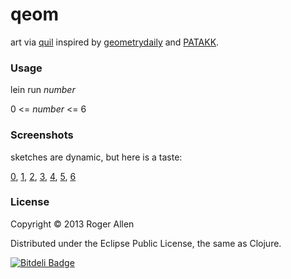 # qeom

art via [quil](https://github.com/quil/quil) inspired by [geometrydaily](http://geometrydaily.tumblr.com/) and [PATAKK](http://patakk.tumblr.com/).

### Usage

lein run <i>number</i>

0 &lt;= <i>number</i> &lt;= 6

### Screenshots

sketches are dynamic, but here is a taste:

[0](http://rogerallen.tumblr.com/post/56060976624/https-github-com-rogerallen-qeom-lein-run-0),
[1](http://rogerallen.tumblr.com/post/55780890540/https-github-com-rogerallen-qeom-lein-run-1),
[2](http://rogerallen.tumblr.com/post/55583059224/https-github-com-rogerallen-qeom-lein-run-2),
[3](http://rogerallen.tumblr.com/post/55601677111/https-github-com-rogerallen-qeom-lein-run-3),
[4](http://rogerallen.tumblr.com/post/55690966660/https-github-com-rogerallen-qeom-lein-run-4),
[5](http://rogerallen.tumblr.com/post/55869919139/https-github-com-rogerallen-qeom-lein-run-5),
[6](http://rogerallen.tumblr.com/post/55965207040/https-github-com-rogerallen-qeom-lein-run-6)

### License

Copyright © 2013 Roger Allen

Distributed under the Eclipse Public License, the same as Clojure.


[![Bitdeli Badge](https://d2weczhvl823v0.cloudfront.net/rogerallen/qeom/trend.png)](https://bitdeli.com/free "Bitdeli Badge")


